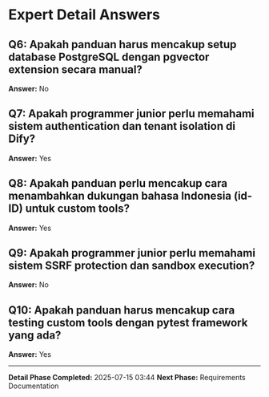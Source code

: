 # Expert Detail Answers

## Q6: Apakah panduan harus mencakup setup database PostgreSQL dengan pgvector extension secara manual?
**Answer:** No

## Q7: Apakah programmer junior perlu memahami sistem authentication dan tenant isolation di Dify?
**Answer:** Yes

## Q8: Apakah panduan perlu mencakup cara menambahkan dukungan bahasa Indonesia (id-ID) untuk custom tools?
**Answer:** Yes

## Q9: Apakah programmer junior perlu memahami sistem SSRF protection dan sandbox execution?
**Answer:** No

## Q10: Apakah panduan harus mencakup cara testing custom tools dengan pytest framework yang ada?
**Answer:** Yes

---

**Detail Phase Completed:** 2025-07-15 03:44
**Next Phase:** Requirements Documentation